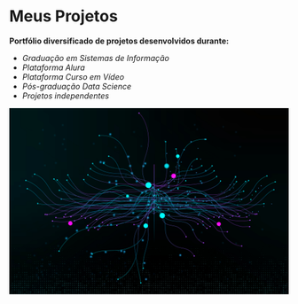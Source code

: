 # Meus Projetos

**Portfólio diversificado de projetos desenvolvidos durante:**

- *Graduação em Sistemas de Informação*
- *Plataforma Alura*
- *Plataforma Curso em Vídeo*
- *Pós-graduação Data Science*
- *Projetos independentes*

![](capa.jpg#vitrinedev)
